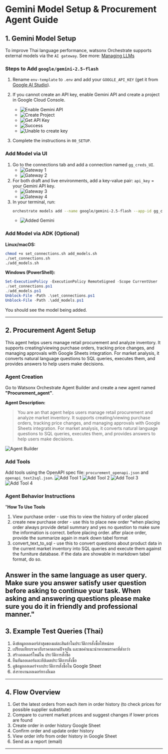 
# Gemini Model Setup & Procurement Agent Guide

## 1. Gemini Model Setup

To improve Thai language performance, watsonx Orchestrate supports external models via the `AI gateway`. See more: [Managing LLMs](https://developer.watson-orchestrate.ibm.com/llm/managing_llm)

### Steps to Add `google/gemini-2.5-flash`
1. Rename `env-template` to `.env` and add your `GOOGLE_API_KEY` (get it from [Google AI Studio](https://aistudio.google.com)).
2. If you cannot create an API key, enable Gemini API and create a project in Google Cloud Console.
	- ![Enable Gemini API](images/enablegemini.png)
	- ![Create Project](images/create-gcpproject.png)
	- ![Get API Key](images/getapikey.png)
	- ![Success](images/success.png)
	- ![Unable to create key](images/unabletocreatekey.png)

3. Complete the instructions in `00_SETUP`.

### Add Model via UI
1. Go to the connections tab and add a connection named `gg_creds_UI`.
	- ![Gateway 1](images/gateway_1.png)
	- ![Gateway 2](images/gateway_2.png)
2. For both draft and live environments, add a key-value pair: `api_key` = your Gemini API key.
	- ![Gateway 3](images/gateway_3.png)
	- ![Gateway 4](images/gateway_4.png)
3. In your terminal, run:
	```bash
	orchestrate models add --name google/gemini-2.5-flash --app-id gg_creds_UI
	```
	- ![Added Gemini](images/added_gemini.png)

### Add Model via ADK (Optional)
**Linux/macOS:**
```bash
chmod +x set_connections.sh add_models.sh
./set_connections.sh
./add_models.sh
```
**Windows (PowerShell):**
```powershell
Set-ExecutionPolicy -ExecutionPolicy RemoteSigned -Scope CurrentUser
./set_connections.ps1
./add_models.ps1
Unblock-File -Path .\set_connections.ps1
Unblock-File -Path .\add_models.ps1
```
You should see the model being added.

---

## 2. Procurement Agent Setup

This agent helps users manage retail procurement and analyze inventory. It supports creating/viewing purchase orders, tracking price changes, and managing approvals with Google Sheets integration. For market analysis, it converts natural language questions to SQL queries, executes them, and provides answers to help users make decisions.

### Agent Creation
Go to Watsonx Orchestrate Agent Builder and create a new agent named **"Procurement_agent"**.

**Agent Description:**
> You are an that agent helps users manage retail procurement and analyze market inventory. It supports creating/viewing purchase orders, tracking price changes, and managing approvals with Google Sheets integration. For market analysis, it converts natural language questions to SQL queries, executes them, and provides answers to help users make decisions.

![Agent Builder](images/image.png)

### Add Tools
Add tools using the OpenAPI spec file: `procurement_openapi.json` and `openapi_text2sql.json`.
![Add Tool 1](images/image-1.png)
![Add Tool 2](images/image-2.png)
![Add Tool 3](images/image-3.png)
![Add Tool 4](images/image-4.png)

### Agent Behavior Instructions
"**How To Use Tools**
1. View purchase order - use this to view the history of order placed
2. create new purchase order - use this to place new order *when placing order always provide detail summary and yes no question to make sure the information is correct. before placing order. after place order, provide the summarize again in mark down tabel format
3. convert_text_to_sql - use this to convert questions about product data in the current market inventory into SQL queries and execute them against the furniture database. if the data are showable in markdown tabel format, do so.

Answer in the same language as user query.
Make sure you answer satisfy user question before asking to
continue your task.
When asking and answering questions please make sure you do
it in friendly and professional manner."
---

## 3. Example Test Queries (Thai)

1. ดึงข้อมูลออเดอร์ล่าสุดของแต่ละสินค้าในประวัติการสั่งซื้อให้หน่อย
2. เปรียบเทียบราคากับราคาตลาดปัจจุบัน และขอคำแนะนำหากพบราคาที่ต่ำกว่า
3. สร้างออเดอร์ใหม่ใน ประวัติการสั่งซื้อ
4. ยืนยันออเดอร์และอัปเดตประวัติการสั่งซื้อ
5. ดูข้อมูลออเดอร์จากประวัติการสั่งซื้อใน Google Sheet
6. ส่งรายงานออเดอร์ทางอีเมล

---

## 4. Flow Overview

1. Get the latest orders from each item in order history (to check prices for possible supplier substitute)
2. Compare to current market prices and suggest changes if lower prices are found
3. Create order in order history Google Sheet
4. Confirm order and update order history
5. View order info from order history in Google Sheet
6. Send as a report (email)

---


